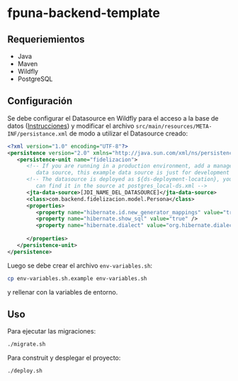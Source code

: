 # fpuna-backend-template

## Requeriemientos

- Java
- Maven
- Wildfly
- PostgreSQL

## Configuración

Se debe configurar el Datasource en Wildfly para el acceso a la base de datos ([Instrucciones](https://www.stenusys.com/how_to_setup_postgresql_datasource_with_wildfly/)) y modificar el archivo `src/main/resources/META-INF/persistance.xml` de modo a utilizar el Datasource creado:
```xml
<?xml version="1.0" encoding="UTF-8"?>
<persistence version="2.0" xmlns="http://java.sun.com/xml/ns/persistence" xmlns:xsi="http://www.w3.org/2001/XMLSchema-instance" xsi:schemaLocation="http://java.sun.com/xml/ns/persistence http://java.sun.com/xml/ns/persistence/persistence_2_0.xsd">
   <persistence-unit name="fidelizacion">
      <!-- If you are running in a production environment, add a managed 
         data source, this example data source is just for development and testing! -->
      <!-- The datasource is deployed as ${ds-deployment-location}, you
         can find it in the source at postgres_local-ds.xml -->
      <jta-data-source>[JDI_NAME_DEL_DATASOURCE]</jta-data-source>
      <class>com.backend.fidelizacion.model.Persona</class>
      <properties>
         <property name="hibernate.id.new_generator_mappings" value="true"/>
         <property name="hibernate.show_sql" value="true" />
         <property name="hibernate.dialect" value="org.hibernate.dialect.PostgreSQLDialect"/>
         
      </properties>
   </persistence-unit>
</persistence>
```

Luego se debe crear el archivo `env-variables.sh`:
```bash
cp env-variables.sh.example env-variables.sh
```
y rellenar con la variables de entorno.

## Uso

Para ejecutar las migraciones:
```bash
./migrate.sh
```

Para construit y desplegar el proyecto:
```bash
./deploy.sh
```
